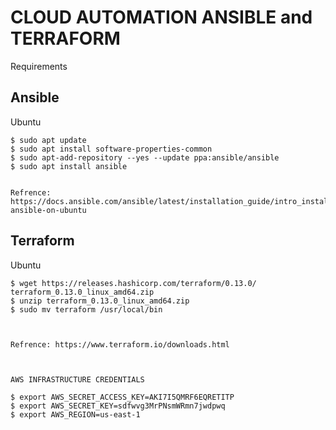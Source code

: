# CLOUD AUTOMATION ANSIBLE and TERRAFORM 

Requirements

  Ansible
  -------

  Ubuntu 

    $ sudo apt update
    $ sudo apt install software-properties-common
    $ sudo apt-add-repository --yes --update ppa:ansible/ansible
    $ sudo apt install ansible


    Refrence: https://docs.ansible.com/ansible/latest/installation_guide/intro_installation.html#installing-ansible-on-ubuntu
    
  
  Terraform
  ---------

  Ubuntu

    $ wget https://releases.hashicorp.com/terraform/0.13.0/ terraform_0.13.0_linux_amd64.zip
    $ unzip terraform_0.13.0_linux_amd64.zip
    $ sudo mv terraform /usr/local/bin
    
    
    
    Refrence: https://www.terraform.io/downloads.html
    
    

    AWS INFRASTRUCTURE CREDENTIALS

    $ export AWS_SECRET_ACCESS_KEY=AKI7I5QMRF6EQRETITP
    $ export AWS_SECRET_KEY=sdfwvg3MrPNsmWRmn7jwdpwq
    $ export AWS_REGION=us-east-1
